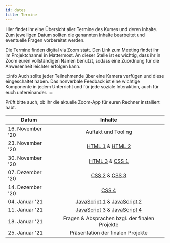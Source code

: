 ```yaml
---
id: dates
title: Termine
---
```


Hier findet ihr eine Übersicht aller Termine des Kurses und deren Inhalte. Zum jeweiligen Datum sollten die genannten Inhalte bearbeitet und eventuelle Fragen vorbereitet werden.

Die Termine finden digital via Zoom statt. Den Link zum Meeting findet ihr im Projektchannel in Mattermost. An dieser Stelle ist es wichtig, dass ihr in Zoom euren vollständigen Namen benutzt, sodass eine Zuordnung für die Anwesenheit leichter erfolgen kann.

:::info
Auch sollte jeder Teilnehmende über eine Kamera verfügen und diese eingeschaltet haben.
Das nonverbale Feedback ist eine wichtige Komponente in jedem Unterricht und für jede soziale Interaktion, auch für euch untereinander.
::::

Prüft bitte auch, ob ihr die aktuelle Zoom-App für euren Rechner installiert habt.

| Datum            |                                                         Inhalte                                                          |
| ---------------- | :----------------------------------------------------------------------------------------------------------------------: |
| 16. November '20 |                                                   Auftakt und Tooling                                                    |
| 23. November '20 |  [HTML 1](https://www.coursera.org/learn/html/home/week/1) & [HTML 2](https://www.coursera.org/learn/html/home/week/2)   |
| 30. November '20 | [HTML 3](https://www.coursera.org/learn/html/home/week/3) & [CSS 1](https://www.coursera.org/learn/introcss/home/week/1) |
| 07. Dezember '20 | [CSS 2](https://www.coursera.org/learn/introcss/home/week/2) & [CSS 3](https://www.coursera.org/learn/introcss/home/week/3) |
| 14. Dezember '20 | [CSS 4](https://www.coursera.org/learn/introcss/home/week/4) |
| 04. Januar '21 | [JavaScript 1](https://www.coursera.org/learn/javascript/home/week/1) & [JavaScript 2](https://www.coursera.org/learn/javascript/home/week/2) |
| 11. Januar '21 | [JavaScript 3](https://www.coursera.org/learn/javascript/home/week/3) & [JavaScript 4](https://www.coursera.org/learn/javascript/home/week/4) |
| 18. Januar '21 | Fragen & Absprachen bzgl. der finalen Projekte |
| 25. Januar '21 | Präsentation der finalen Projekte |
